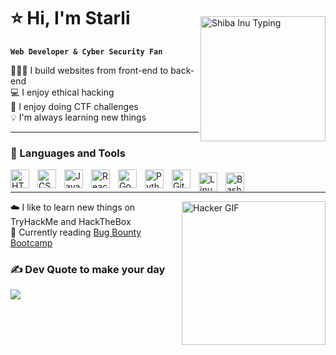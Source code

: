 # ⭐ Hi, I'm Starli

<div style="position: relative; top: -50px;"> <img align="right" width="200px" src="https://media.giphy.com/media/mCRJDo24UvJMA/giphy.gif" alt="Shiba Inu Typing"/> </div>

**`Web Developer & Cyber Security Fan`**
<br/>

🧑🏻‍💻 I build websites from front-end to back-end <br/>
💻 I enjoy ethical hacking <br/>
🐾 I enjoy doing CTF challenges <br/>
💡 I'm always learning new things 



---
### 🧰 Languages and Tools

<img align="left" alt="HTML" width="30px" style="padding-right:10px;" src="https://cdn.jsdelivr.net/gh/devicons/devicon/icons/html5/html5-plain.svg" />
<img align="left" alt="CSS" width="30px" style="padding-right:10px;" src="https://cdn.jsdelivr.net/gh/devicons/devicon/icons/css3/css3-plain.svg" />
<img align="left" alt="JavaScript" width="30px" style="padding-right:10px;" src="https://cdn.jsdelivr.net/gh/devicons/devicon/icons/javascript/javascript-plain.svg" />
<img align="left" alt="React" width="30px" style="padding-right:10px;" src="https://cdn.jsdelivr.net/gh/devicons/devicon/icons/react/react-original.svg" />
<img align="left" alt="Go" width="30px" style="padding-right:10px;" src="https://cdn.jsdelivr.net/gh/devicons/devicon@latest/icons/go/go-original-wordmark.svg" />
<img align="left" alt="Python" width="30px" style="padding-right:10px;" src="https://cdn.jsdelivr.net/gh/devicons/devicon/icons/python/python-plain.svg" />
<img align="left" alt="Git" width="30px" style="padding-right:10px;" src="https://cdn.jsdelivr.net/gh/devicons/devicon/icons/git/git-original.svg" />
<img align="left" alt="Linux" width="30px" style="padding-right:10px;" src="https://cdn.jsdelivr.net/gh/devicons/devicon/icons/linux/linux-original.svg" />
<img align="left" alt="Bash" width="30px" style="padding-right:10px;" src="https://cdn.jsdelivr.net/gh/devicons/devicon/icons/bash/bash-original.svg" />
<br />

---


<img align="right" width="230px" src="https://media.giphy.com/media/3oriNLx3dUqFgVi86I/giphy.gif" alt="Hacker GIF" />

☁️ I like to learn new things on TryHackMe and HackTheBox <br/>
📘 Currently reading [Bug Bounty Bootcamp](https://www.amazon.com/Bug-Bounty-Bootcamp-Reporting-Vulnerabilities-ebook/dp/B08YK368Y3) <br/>




### ✍️ Dev Quote to make your day
![](https://quotes-github-readme.vercel.app/api?type=horizontal&theme=tokyonight)


